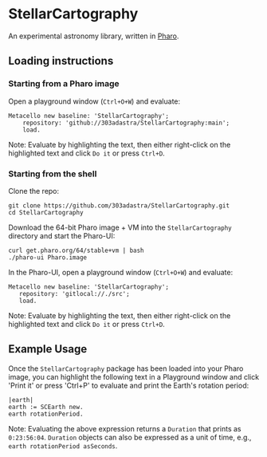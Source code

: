 # StellarCartography

An experimental astronomy library, written in [Pharo](https://pharo.org/).

## Loading instructions

### Starting from a Pharo image

Open a playground window (`Ctrl+O+W`) and evaluate:

```smalltalk
Metacello new baseline: 'StellarCartography';
    repository: 'github://303adastra/StellarCartography:main';
    load.
```

Note: Evaluate by highlighting the text, then either right-click on the highlighted text and click `Do it` or press `Ctrl+D`.

### Starting from the shell

Clone the repo:

```shell
git clone https://github.com/303adastra/StellarCartography.git
cd StellarCartography
```

Download the 64-bit Pharo image + VM into the `StellarCartography` directory and start the Pharo-UI:

```shell
curl get.pharo.org/64/stable+vm | bash
./pharo-ui Pharo.image
```

In the Pharo-UI, open a playground window (`Ctrl+O+W`) and evaluate:

```smalltalk
Metacello new baseline: 'StellarCartography';
   repository: 'gitlocal://./src';
   load.
```

Note: Evaluate by highlighting the text, then either right-click on the highlighted text and click `Do it` or press `Ctrl+D`.

## Example Usage

Once the `StellarCartography` package has been loaded into your Pharo image, you can highlight the following text in a Playground window and click 'Print it' or press 'Ctrl+P' to evaluate and print the Earth's rotation period:

```smalltalk
|earth|
earth := SCEarth new.
earth rotationPeriod.
```

Note: Evaluating the above expression returns a `Duration` that prints as `0:23:56:04`. `Duration` objects can also be expressed as a unit of time, e.g., `earth rotationPeriod asSeconds`.
